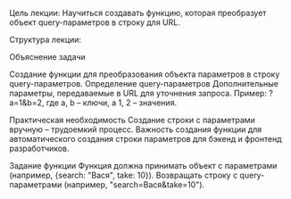 Цель лекции: Научиться создавать функцию, которая преобразует объект query-параметров в строку для URL.

Структура лекции:

Объяснение задачи

Создание функции для преобразования объекта параметров в строку query-параметров.
Определение query-параметров
Дополнительные параметры, передаваемые в URL для уточнения запроса. Пример: ?a=1&b=2, где a, b – ключи, а 1, 2 – значения.

Практическая необходимость
Создание строки с параметрами вручную – трудоемкий процесс.
Важность создания функции для автоматического создания строки параметров для бэкенд и фронтенд разработчиков.

Задание функции
Функция должна принимать объект с параметрами (например, {search: "Вася", take: 10}).
Возвращать строку с query-параметрами (например, "search=Вася&take=10").
